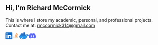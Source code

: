 ## Hi, I’m Richard McCormick
This is where I store my academic, personal, and professional projects.
Contact me at: rmccormick314@gmail.com

<p align="left">
<a href="https://www.linkedin.com/in/richard-mccormick-50885a16a/">
  <img align="left" alt="LinkedIn" height="22px" src="https://raw.githubusercontent.com/rmccormick314/rmccormick314/main/icons/linkedin.svg" />
</a>
<a href="https://stackoverflow.com/users/5517899/richard-mccormick">
  <img align="left" alt="Stack Overflow" height="22px" src="https://raw.githubusercontent.com/rmccormick314/rmccormick314/main/icons/Stack_Overflow_icon.svg.png" />
</a>
</a>
<a href="https://hub.docker.com/u/rmccormick314">
  <img align="left" alt="Docker Hub" height="22px" src="https://raw.githubusercontent.com/rmccormick314/rmccormick314/main/icons/Moby-logo.webp" />
</a>
<a href="https://www.discordapp.com/users/108035828248276992/">
  <img align="left" alt="Discord" height="22px" src="https://raw.githubusercontent.com/rmccormick314/rmccormick314/main/icons/discord.svg" />
</a>
</p>
